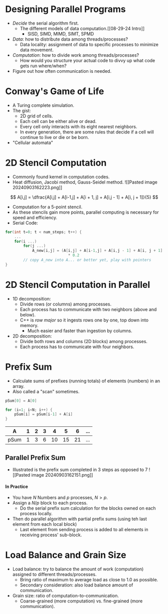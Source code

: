 # Designing Parallel Programs
- *Decide* the serial algorithm first.
	- The different models of data computation.[[08-29-24 Intro]]
		- SISD, SIMD, MIMD, SIMT, SPMD
- *Data*: how to distribute data among threads/processes?
	- Data locality: assignment of data to specific processes to minimize data movement.
- *Computation*: how to divide work among threads/processes?
	- How would you structure your actual code to divvy up what code gets run where/when?
- Figure out how often communication is needed.

# Conway's Game of Life
- A Turing complete simulation.
- The gist:
	- 2D grid of cells.
	- Each cell can be either alive or dead.
	- Every cell only interacts with its eight nearest neighbors.
	- In every generation, there are some rules that decide if a cell will continue to live or die or be born.
- "Cellular automata"

# 2D Stencil Computation
- Commonly found kernel in computation codes.
- Heat diffusion, Jacobi method, Gauss-Seidel method.
![[Pasted image 20240903162223.png]]

$$
A[i,j] = \dfrac{A[i,j] + A[i-1,j] + A[i + 1, j] + A[i,j - 1] + A[i, j + 1]}{5}
$$
- Computation for a 5-point stencil.
- As these stencils gain more points, parallel computing is necessary for speed and efficiency.
- Serial Code:
```cpp
for(int t=0; t < num_steps; t++) {
	...
	for(i ...)
		for(j ...)
			A_new[i,j] = (A[i,j] + A[i-1,j] + A[i,j - 1] + A[i, j + 1]) 
							* 0.2
		// copy A_new into A... or better yet, play with pointers
}
```

# 2D Stencil Computation in Parallel
- 1D decomposition:
	- Divide rows (or columns) among processes.
	- Each process has to communicate with two neighbors (above and below).
	- C++ is *row major* so it ingests rows one by one, top down into memory.
		- Much easier and faster than ingestion by columns.
- 2D decomposition:
	- Divide both rows and columns (2D blocks) among processes.
	- Each process has to communicate with four neighbors.

# Prefix Sum
- Calculate sums of prefixes (running totals) of elements (numbers) in an array.
- Also called a "scan" sometimes.
```cpp
pSum[0] = A[0]

for (i=1; i<N; i++) {
	pSum[i] = pSum[i-1] + A[i]
}
```

| A    | 1   | 2   | 3   | 4   | 5   | 6   | ... |
| ---- | --- | --- | --- | --- | --- | --- | --- |
| pSum | 1   | 3   | 6   | 10  | 15  | 21  | ... |

## Parallel Prefix Sum
- Illustrated is the prefix sum completed in 3 steps as opposed to 7
![[Pasted image 20240903162151.png]]
#### In Practice
- You have $N$ Numbers and $p$ processes, $N > p$.
- Assign a $N$/$p$ block to each process.
	- Do the serial prefix sum calculation for the blocks owned on each process locally.
- Then do parallel algorithm with partial prefix sums (using teh last element from each local block)
	- Last element from sending process is added to all elements in receiving process' sub-block.

# Load Balance and Grain Size
- Load balance: try to balance the amount of work (computation) assigned to different threads/processes.
	- Bring ratio of maximum to average load as close to 1.0 as possible.
	- Secondary consideration: also load balance amount of communication.
- Grain size: ratio of computation-to-communication.
	- Coarse-grained (more computation) vs. fine-grained (more communication).